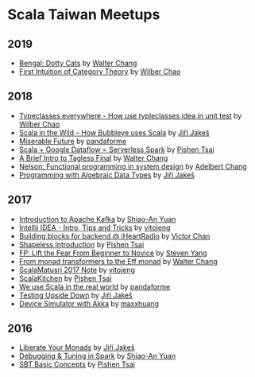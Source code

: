# Scala Taiwan Meetups

## 2019
* [Bengal: Dotty Cats](2019-03-28-Bengal_Dotty_Cats/) by [Walter Chang](https://github.com/weihsiu)
* [First Intuition of Category Theory](2019-02-26-First_Intuition_of_Category_Theory/) by [Wilber Chao](https://github.com/cecol)

## 2018
* [Typeclasses everywhere - How use typleclasses idea in unit test](2018-12-20-Typeclasses_everywhere/) by [Wilber Chao](https://github.com/cecol)
* [Scala in the Wild – How Bubbleye uses Scala](2018-11-13-Scala_in_Bubbleye/) by [Jiří Jakeš](https://github.com/jirijakes)
* [Miserable Future](2018-08-21-Miserable_Future/) by [pandaforme](https://github.com/pandaforme)
* [Scala + Google Dataflow = Serverless Spark](https://speakerdeck.com/pishen/scala-plus-google-dataflow-equals-serverless-spark) by [Pishen Tsai](https://github.com/pishen)
* [A Brief Intro to Tagless Final](2018-05-15-A_Brief_Intro_to_Tagless_Final/) by [Walter Chang](https://github.com/weihsiu)
* [Nelson: Functional programming in system design](2018-04-03-Nelson_FP_in_system_design/) by [Adelbert Chang](https://github.com/adelbertc)
* [Programming with Algebraic Data Types](2018-03-07-Programming_with_Algebraic_Data_Types/) by [Jiří Jakeš](https://github.com/jirijakes)

## 2017
* [Introduction to Apache Kafka](https://www.slideshare.net/ShiaoAnYuan/introduction-to-apache-kafka-84009739) by [Shiao-An Yuan](https://github.com/sayuan)
* [Intellij IDEA - Intro, Tips and Tricks](https://www.slideshare.net/vitojeng/intellij-idea-intro-tips-and-tricks-82511473) by [vitojeng](https://github.com/vitojeng)
* [Building blocks for backend @ iHeartRadio](2017-08-29-Building_blocks_for_backend/) by [Victor Chan](https://github.com/joyfulvillage)
* [Shapeless Introduction](https://speakerdeck.com/pishen/shapeless-introduction) by [Pishen Tsai](https://github.com/pishen)
* [FP: Lift the Fear From Beginner to Novice](2017-06-07-FP_Lift_The_Fear_From_Beginner_to_Novice/) by [Steven Yang](https://github.com/lunaspeed)
* [From monad transformers to the Eff monad](2017-05-10-From_monad_transformers_to_the_Eff_monads/) by [Walter Chang](https://github.com/weihsiu)
* [ScalaMatusri 2017 Note](2017-04-12-ScalaMatsuri_2017_Note/) by [vitojeng](https://github.com/vitojeng)
* [ScalaKitchen](https://speakerdeck.com/pishen/scalakitchen) by [Pishen Tsai](https://github.com/pishen)
* [We use Scala in the real world](2017-03-09-We_Use_Scala_In_The_Real_World/) by [pandaforme](https://github.com/pandaforme)
* [Testing Upside Down](2017-02-15-Testing_Upside_Down/) by [Jiří Jakeš](https://github.com/jirijakes)
* [Device Simulator with Akka](2017-01-11-Device_Simulator_with_Akka/) by [maxxhuang](https://github.com/maxxhuang)

## 2016
* [Liberate Your Monads](2016-12-21-Liberate_Your_Monads/) by [Jiří Jakeš](https://github.com/jirijakes)
* [Debugging & Tuning in Spark](https://www.slideshare.net/ShiaoAnYuan/debugging-tuning-in-spark) by [Shiao-An Yuan](https://github.com/sayuan)
* [SBT Basic Concepts](https://speakerdeck.com/pishen/sbt-basic-concepts) by [Pishen Tsai](https://github.com/pishen)
